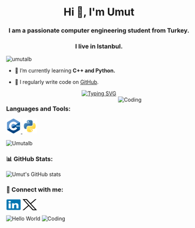 <h1 align="center">Hi 👋, I'm Umut</h1>
<h3 align="center">I am a passionate computer engineering student from Turkey.</h3>
<h3 align="center">I live in Istanbul.</h3>

<p align="left">
  <img src="https://komarev.com/ghpvc/?username=umutalb&label=Profile%20views&color=0e75b6&style=flat" alt="umutalb" />
</p>

- 🌱 I’m currently learning **C++ and Python.**

- 📝 I regularly write code on [GitHub](https://github.com/Umutalb).

<div align="center">
  <a href="https://github.com/Umutalb">
    <img src="https://readme-typing-svg.demolab.com?font=Fira+Code&size=28&duration=3000&pause=500&center=true&vCenter=true&width=435&lines=%e2%9c%a8+Umut+Albayrak+%e2%9c%a8;%f0%9f%93%9a+Computer+Engineer+%f0%9f%92%bb;Welcome+To+My+Profile+%f0%9f%91%80" alt="Typing SVG" />
  </a>
</div>

<img src="https://github.com/Umutalb/Umutalb/blob/main/img/EatSleepCodeRepeat.gif" alt="Coding" width="200" height="200" align="right">

<h3 align="left">Languages and Tools:</h3>
<p align="left">
  <a href="https://www.w3schools.com/cpp/" target="_blank" rel="noreferrer">
    <img src="https://raw.githubusercontent.com/devicons/devicon/master/icons/cplusplus/cplusplus-original.svg" alt="cplusplus" width="40" height="40"/>
  </a>
  <a href="https://www.python.org" target="_blank" rel="noreferrer">
    <img src="https://raw.githubusercontent.com/devicons/devicon/master/icons/python/python-original.svg" alt="python" width="40" height="40"/>
  </a>
</p>

<p align="left">
  <img align="center" src="https://github-readme-stats.vercel.app/api/top-langs/?username=Umutalb&theme=material-palenight&hide_border=false&include_all_commits=false&count_private=false&layout=compact" alt="Umutalb" />
</p>

### 📊 GitHub Stats:
![Umut's GitHub stats](https://github-readme-stats.vercel.app/api?username=Umutalb&show_icons=true&theme=radical)

### 🔗 Connect with me:
<p align="left">
<a href="https://linkedin.com/in/yourprofile" target="blank"><img align="center" src="https://raw.githubusercontent.com/devicons/devicon/master/icons/linkedin/linkedin-original.svg" alt="linkedin" height="30" width="40" /></a>
<a href="https://twitter.com/yourprofile" target="blank"><img align="center" src="https://raw.githubusercontent.com/devicons/devicon/master/icons/twitter/twitter-original.svg" alt="twitter" height="30" width="40" /></a>
</p>

<p align="left">
  <img src="https://media.giphy.com/media/h408T6Y5GfmXBKW62l/giphy.gif" alt="Hello World" width="300" />
  <img src="https://media.giphy.com/media/bGgsc5mWoryfgKBx1u/giphy.gif" alt="Coding" width="300" />
</p>
